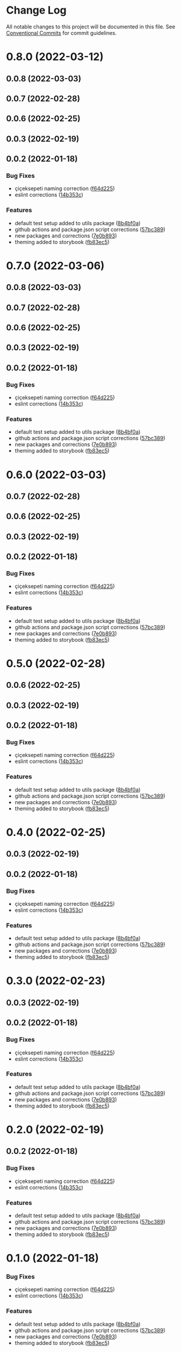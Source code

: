 # Change Log

All notable changes to this project will be documented in this file.
See [Conventional Commits](https://conventionalcommits.org) for commit guidelines.

# 0.8.0 (2022-03-12)



## 0.0.8 (2022-03-03)



## 0.0.7 (2022-02-28)



## 0.0.6 (2022-02-25)



## 0.0.3 (2022-02-19)



## 0.0.2 (2022-01-18)


### Bug Fixes

* çiçeksepeti naming correction ([f64d225](https://github.com/ciceksepetitech/cactus-ui/commit/f64d2256de9a8a76581d78b9932edd3c7993ba8d))
* eslint corrections ([14b353c](https://github.com/ciceksepetitech/cactus-ui/commit/14b353c469ee6a212698a5e01d6fd6a887bd85b3))


### Features

* default test setup added to utils package ([8b4bf0a](https://github.com/ciceksepetitech/cactus-ui/commit/8b4bf0ab497fc5011532142178c960c7c3f8fc59))
* github actions and package.json script corrections ([57bc389](https://github.com/ciceksepetitech/cactus-ui/commit/57bc3899421b5ffa2a5a9aba3f43b9d832927173))
* new packages and corrections ([7e0b893](https://github.com/ciceksepetitech/cactus-ui/commit/7e0b89306b1a4a18c28dc20b3c6218cece80c603))
* theming added to storybook ([fb83ec5](https://github.com/ciceksepetitech/cactus-ui/commit/fb83ec5218f04e6272ae82871a5b48d64f4d58fb))





# 0.7.0 (2022-03-06)



## 0.0.8 (2022-03-03)



## 0.0.7 (2022-02-28)



## 0.0.6 (2022-02-25)



## 0.0.3 (2022-02-19)



## 0.0.2 (2022-01-18)


### Bug Fixes

* çiçeksepeti naming correction ([f64d225](https://github.com/ciceksepetitech/cactus-ui/commit/f64d2256de9a8a76581d78b9932edd3c7993ba8d))
* eslint corrections ([14b353c](https://github.com/ciceksepetitech/cactus-ui/commit/14b353c469ee6a212698a5e01d6fd6a887bd85b3))


### Features

* default test setup added to utils package ([8b4bf0a](https://github.com/ciceksepetitech/cactus-ui/commit/8b4bf0ab497fc5011532142178c960c7c3f8fc59))
* github actions and package.json script corrections ([57bc389](https://github.com/ciceksepetitech/cactus-ui/commit/57bc3899421b5ffa2a5a9aba3f43b9d832927173))
* new packages and corrections ([7e0b893](https://github.com/ciceksepetitech/cactus-ui/commit/7e0b89306b1a4a18c28dc20b3c6218cece80c603))
* theming added to storybook ([fb83ec5](https://github.com/ciceksepetitech/cactus-ui/commit/fb83ec5218f04e6272ae82871a5b48d64f4d58fb))





# 0.6.0 (2022-03-03)



## 0.0.7 (2022-02-28)



## 0.0.6 (2022-02-25)



## 0.0.3 (2022-02-19)



## 0.0.2 (2022-01-18)


### Bug Fixes

* çiçeksepeti naming correction ([f64d225](https://github.com/ciceksepetitech/cactus-ui/commit/f64d2256de9a8a76581d78b9932edd3c7993ba8d))
* eslint corrections ([14b353c](https://github.com/ciceksepetitech/cactus-ui/commit/14b353c469ee6a212698a5e01d6fd6a887bd85b3))


### Features

* default test setup added to utils package ([8b4bf0a](https://github.com/ciceksepetitech/cactus-ui/commit/8b4bf0ab497fc5011532142178c960c7c3f8fc59))
* github actions and package.json script corrections ([57bc389](https://github.com/ciceksepetitech/cactus-ui/commit/57bc3899421b5ffa2a5a9aba3f43b9d832927173))
* new packages and corrections ([7e0b893](https://github.com/ciceksepetitech/cactus-ui/commit/7e0b89306b1a4a18c28dc20b3c6218cece80c603))
* theming added to storybook ([fb83ec5](https://github.com/ciceksepetitech/cactus-ui/commit/fb83ec5218f04e6272ae82871a5b48d64f4d58fb))





# 0.5.0 (2022-02-28)



## 0.0.6 (2022-02-25)



## 0.0.3 (2022-02-19)



## 0.0.2 (2022-01-18)


### Bug Fixes

* çiçeksepeti naming correction ([f64d225](https://github.com/ciceksepetitech/cactus-ui/commit/f64d2256de9a8a76581d78b9932edd3c7993ba8d))
* eslint corrections ([14b353c](https://github.com/ciceksepetitech/cactus-ui/commit/14b353c469ee6a212698a5e01d6fd6a887bd85b3))


### Features

* default test setup added to utils package ([8b4bf0a](https://github.com/ciceksepetitech/cactus-ui/commit/8b4bf0ab497fc5011532142178c960c7c3f8fc59))
* github actions and package.json script corrections ([57bc389](https://github.com/ciceksepetitech/cactus-ui/commit/57bc3899421b5ffa2a5a9aba3f43b9d832927173))
* new packages and corrections ([7e0b893](https://github.com/ciceksepetitech/cactus-ui/commit/7e0b89306b1a4a18c28dc20b3c6218cece80c603))
* theming added to storybook ([fb83ec5](https://github.com/ciceksepetitech/cactus-ui/commit/fb83ec5218f04e6272ae82871a5b48d64f4d58fb))





# 0.4.0 (2022-02-25)



## 0.0.3 (2022-02-19)



## 0.0.2 (2022-01-18)


### Bug Fixes

* çiçeksepeti naming correction ([f64d225](https://github.com/ciceksepetitech/cactus-ui/commit/f64d2256de9a8a76581d78b9932edd3c7993ba8d))
* eslint corrections ([14b353c](https://github.com/ciceksepetitech/cactus-ui/commit/14b353c469ee6a212698a5e01d6fd6a887bd85b3))


### Features

* default test setup added to utils package ([8b4bf0a](https://github.com/ciceksepetitech/cactus-ui/commit/8b4bf0ab497fc5011532142178c960c7c3f8fc59))
* github actions and package.json script corrections ([57bc389](https://github.com/ciceksepetitech/cactus-ui/commit/57bc3899421b5ffa2a5a9aba3f43b9d832927173))
* new packages and corrections ([7e0b893](https://github.com/ciceksepetitech/cactus-ui/commit/7e0b89306b1a4a18c28dc20b3c6218cece80c603))
* theming added to storybook ([fb83ec5](https://github.com/ciceksepetitech/cactus-ui/commit/fb83ec5218f04e6272ae82871a5b48d64f4d58fb))





# 0.3.0 (2022-02-23)



## 0.0.3 (2022-02-19)



## 0.0.2 (2022-01-18)


### Bug Fixes

* çiçeksepeti naming correction ([f64d225](https://github.com/ciceksepetitech/cactus-ui/commit/f64d2256de9a8a76581d78b9932edd3c7993ba8d))
* eslint corrections ([14b353c](https://github.com/ciceksepetitech/cactus-ui/commit/14b353c469ee6a212698a5e01d6fd6a887bd85b3))


### Features

* default test setup added to utils package ([8b4bf0a](https://github.com/ciceksepetitech/cactus-ui/commit/8b4bf0ab497fc5011532142178c960c7c3f8fc59))
* github actions and package.json script corrections ([57bc389](https://github.com/ciceksepetitech/cactus-ui/commit/57bc3899421b5ffa2a5a9aba3f43b9d832927173))
* new packages and corrections ([7e0b893](https://github.com/ciceksepetitech/cactus-ui/commit/7e0b89306b1a4a18c28dc20b3c6218cece80c603))
* theming added to storybook ([fb83ec5](https://github.com/ciceksepetitech/cactus-ui/commit/fb83ec5218f04e6272ae82871a5b48d64f4d58fb))





# 0.2.0 (2022-02-19)



## 0.0.2 (2022-01-18)


### Bug Fixes

* çiçeksepeti naming correction ([f64d225](https://github.com/ciceksepetitech/cactus-ui/commit/f64d2256de9a8a76581d78b9932edd3c7993ba8d))
* eslint corrections ([14b353c](https://github.com/ciceksepetitech/cactus-ui/commit/14b353c469ee6a212698a5e01d6fd6a887bd85b3))


### Features

* default test setup added to utils package ([8b4bf0a](https://github.com/ciceksepetitech/cactus-ui/commit/8b4bf0ab497fc5011532142178c960c7c3f8fc59))
* github actions and package.json script corrections ([57bc389](https://github.com/ciceksepetitech/cactus-ui/commit/57bc3899421b5ffa2a5a9aba3f43b9d832927173))
* new packages and corrections ([7e0b893](https://github.com/ciceksepetitech/cactus-ui/commit/7e0b89306b1a4a18c28dc20b3c6218cece80c603))
* theming added to storybook ([fb83ec5](https://github.com/ciceksepetitech/cactus-ui/commit/fb83ec5218f04e6272ae82871a5b48d64f4d58fb))





# 0.1.0 (2022-01-18)


### Bug Fixes

* çiçeksepeti naming correction ([f64d225](https://github.com/ciceksepetitech/cactus-ui/commit/f64d2256de9a8a76581d78b9932edd3c7993ba8d))
* eslint corrections ([14b353c](https://github.com/ciceksepetitech/cactus-ui/commit/14b353c469ee6a212698a5e01d6fd6a887bd85b3))


### Features

* default test setup added to utils package ([8b4bf0a](https://github.com/ciceksepetitech/cactus-ui/commit/8b4bf0ab497fc5011532142178c960c7c3f8fc59))
* github actions and package.json script corrections ([57bc389](https://github.com/ciceksepetitech/cactus-ui/commit/57bc3899421b5ffa2a5a9aba3f43b9d832927173))
* new packages and corrections ([7e0b893](https://github.com/ciceksepetitech/cactus-ui/commit/7e0b89306b1a4a18c28dc20b3c6218cece80c603))
* theming added to storybook ([fb83ec5](https://github.com/ciceksepetitech/cactus-ui/commit/fb83ec5218f04e6272ae82871a5b48d64f4d58fb))
